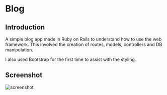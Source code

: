 # Blog

## Introduction

A simple blog app made in Ruby on Rails to understand how to use the web framework. This involved the creation of routes, models, controllers and DB manipulation.

I also used Bootstrap for the first time to assist with the styling.

## Screenshot

![screenshot]('./assets/images/screenshot.png')